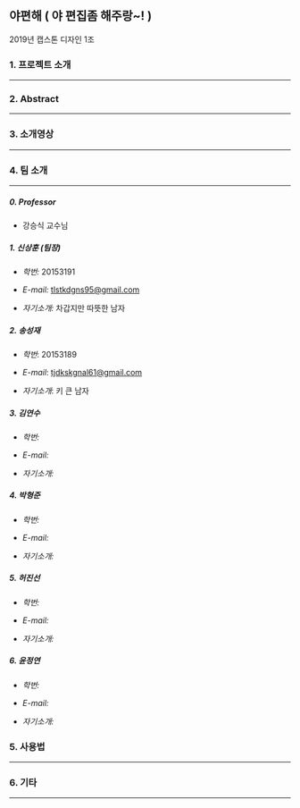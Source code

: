 ## 야편해 ( 야 편집좀 해주랑~! )

2019년 캡스톤 디자인 1조



### 1. 프로젝트 소개

------




### 2. Abstract

------




### 3. 소개영상

------







### 4. 팀 소개

------

##### 0. Professor

- 강승식 교수님

##### 1. **신상훈** (팀장)

- *학번:* 20153191

- *E-mail:* tlstkdgns95@gmail.com

- *자기소개:* 차갑지만 따뜻한 남자


##### 2. **송성재**

- *학번*: 20153189

- *E-mail*: tjdkskgnal61@gmail.com

- *자기소개*: 키 큰 남자


##### 3. **김연수**

- *학번:* 

- *E-mail:* 

- *자기소개:* 


##### 4. **박형준**

- *학번:* 

- *E-mail:* 

- *자기소개:* 


##### 5. **허진선**

- *학번:* 

- *E-mail:* 

- *자기소개:* 


##### 6. **윤정연**

- *학번:* 

- *E-mail:* 

- *자기소개:* 


### 5. 사용법

------




### 6. 기타

------

